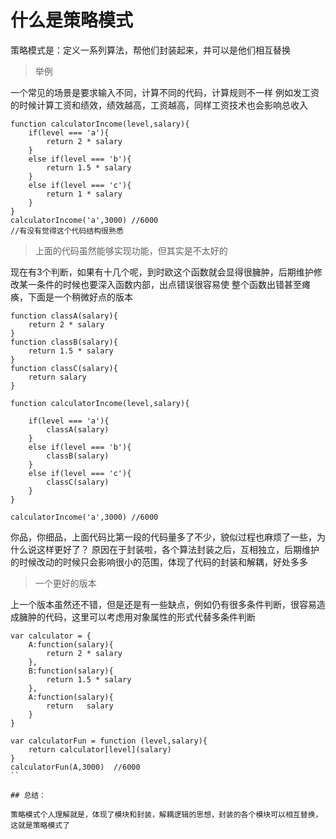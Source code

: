 # 什么是策略模式

策略模式是：定义一系列算法，帮他们封装起来，并可以是他们相互替换

> 举例

一个常见的场景是要求输入不同，计算不同的代码，计算规则不一样
例如发工资的时候计算工资和绩效，绩效越高，工资越高，同样工资技术也会影响总收入
```
function calculatorIncome(level,salary){
    if(level === 'a'){
        return 2 * salary
    }
    else if(level === 'b'){
        return 1.5 * salary
    }
    else if(level === 'c'){
        return 1 * salary
    }
}
calculatorIncome('a',3000) //6000
//有没有觉得这个代码结构很熟悉
```

> 上面的代码虽然能够实现功能，但其实是不太好的

现在有3个判断，如果有十几个呢，到时欧这个函数就会显得很臃肿，后期维护修改某一条件的时候也要深入函数内部，出点错误很容易使
整个函数出错甚至瘫痪，下面是一个稍微好点的版本

```
function classA(salary){
    return 2 * salary
}
function classB(salary){
    return 1.5 * salary
}
function classC(salary){
    return salary
}

function calculatorIncome(level,salary){

    if(level === 'a'){
        classA(salary)
    }
    else if(level === 'b'){
        classB(salary)
    }
    else if(level === 'c'){
        classC(salary)
    }
}

calculatorIncome('a',3000) //6000
```
你品，你细品，上面代码比第一段的代码量多了不少，貌似过程也麻烦了一些，为什么说这样更好了？
原因在于封装啦，各个算法封装之后，互相独立，后期维护的时候改动的时候只会影响很小的范围，体现了代码的封装和解耦，好处多多

> 一个更好的版本

上一个版本虽然还不错，但是还是有一些缺点，例如仍有很多条件判断，很容易造成臃肿的代码，这里可以考虑用对象属性的形式代替多条件判断

```
var calculator = {
    A:function(salary){
        return 2 * salary
    },
    B:function(salary){
        return 1.5 * salary
    },
    A:function(salary){
        return   salary
    }
}

var calculatorFun = function (level,salary){
    return calculator[level](salary)
}
calculatorFun(A,3000)  //6000
``

## 总结：

策略模式个人理解就是，体现了模块和封装，解耦逻辑的思想，封装的各个模块可以相互替换，这就是策略模式了

